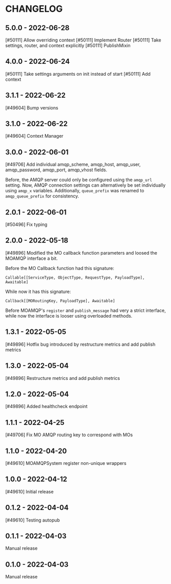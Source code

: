<!--
SPDX-FileCopyrightText: 2021 Magenta ApS <https://magenta.dk>
SPDX-License-Identifier: MPL-2.0
-->

CHANGELOG
=========

5.0.0 - 2022-06-28
------------------

[#50111] Allow overriding context
[#50111] Implement Router
[#50111] Take settings, router, and context explicitly
[#50111] PublishMixin

4.0.0 - 2022-06-24
------------------

[#50111] Take settings arguments on init instead of start
[#50111] Add context

3.1.1 - 2022-06-22
------------------

[#49604] Bump versions

3.1.0 - 2022-06-22
------------------

[#49604] Context Manager

3.0.0 - 2022-06-01
------------------

[#49706] Add individual amqp_scheme, amqp_host, amqp_user, amqp_password, amqp_port, amqp_vhost fields.

Before, the AMQP server could only be configured using the `amqp_url` setting.
Now, AMQP connection settings can alternatively be set individually using 
`amqp_x` variables. Additionally, `queue_prefix` was renamed to
`amqp_queue_prefix` for consistency.

2.0.1 - 2022-06-01
------------------

[#50496] Fix typing

2.0.0 - 2022-05-18
------------------

[#49896] Modified the MO callback function parameters and loosed the MOAMQP interface a bit.


Before the MO Callback function had this signature:
```
Callable[[ServiceType, ObjectType, RequestType, PayloadType], Awaitable]
```
While now it has this signature:
```
Callback[[MORoutingKey, PayloadType], Awaitable]
```

Before MOAMQP's `register` and `publish_message` had very a strict interface,
while now the interface is looser using overloaded methods.

1.3.1 - 2022-05-05
------------------

[#49896] Hotfix bug introduced by restructure metrics and add publish metrics

1.3.0 - 2022-05-04
------------------

[#49896] Restructure metrics and add publish metrics

1.2.0 - 2022-05-04
------------------

[#49896] Added healthcheck endpoint

1.1.1 - 2022-04-25
------------------

[#49706] Fix MO AMQP routing key to correspond with MOs

1.1.0 - 2022-04-20
------------------

[#49610] MOAMQPSystem register non-unique wrappers

1.0.0 - 2022-04-12
------------------

[#49610] Initial release

0.1.2 - 2022-04-04
------------------

[#49610] Testing autopub

0.1.1 - 2022-04-03
------------------

Manual release

0.1.0 - 2022-04-03
------------------

Manual release
